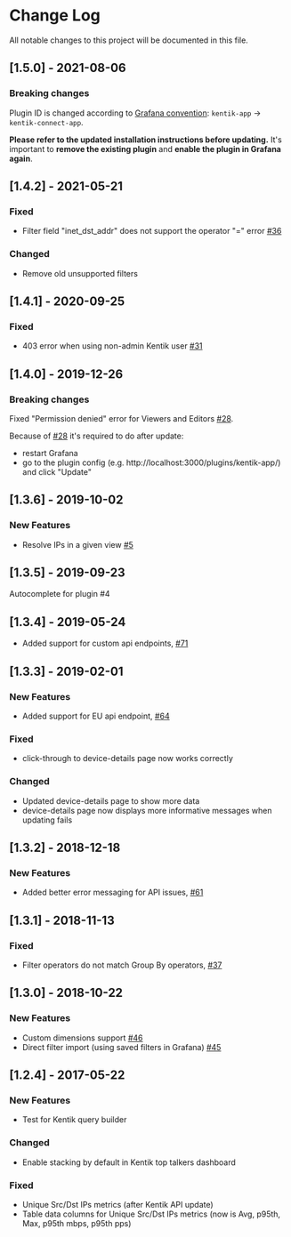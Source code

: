 # Change Log

All notable changes to this project will be documented in this file.

## [1.5.0] - 2021-08-06

### Breaking changes

Plugin ID is changed according to [Grafana convention](https://grafana.com/docs/grafana/v7.5/developers/plugins/legacy/review-guidelines/#pluginjson): `kentik-app` -> `kentik-connect-app`.

**Please refer to the updated installation instructions before updating.** 
It's important to **remove the existing plugin** and **enable the plugin in Grafana again**.

## [1.4.2] - 2021-05-21

### Fixed

- Filter field "inet_dst_addr" does not support the operator "=" error [#36](https://github.com/kentik/kentik-grafana-app/pull/36)

### Changed
- Remove old unsupported filters

## [1.4.1] - 2020-09-25

### Fixed

- 403 error when using non-admin Kentik user [#31](https://github.com/kentik/kentik-grafana-app/issues/31)

## [1.4.0] - 2019-12-26

### Breaking changes

Fixed "Permission denied" error for Viewers and Editors [#28](https://github.com/kentik/kentik-grafana-app/pull/28).

Because of [#28](https://github.com/kentik/kentik-grafana-app/pull/28) it's required to do after update:
- restart Grafana
- go to the plugin config (e.g. http://localhost:3000/plugins/kentik-app/) and click "Update"

## [1.3.6] - 2019-10-02

### New Features

- Resolve IPs in a given view [#5](https://github.com/kentik/kentik-grafana-app/issues/5)

## [1.3.5] - 2019-09-23

Autocomplete for plugin #4

## [1.3.4] - 2019-05-24

- Added support for custom api endpoints, [#71](https://github.com/grafana/kentik-app/issues/71)


## [1.3.3] - 2019-02-01

### New Features
- Added support for EU api endpoint, [#64](https://github.com/grafana/kentik-app/issues/64)

### Fixed
- click-through to device-details page now works correctly

### Changed
- Updated device-details page to show more data
- device-details page now displays more informative messages when updating fails

## [1.3.2] - 2018-12-18

### New Features
- Added better error messaging for API issues, [#61](https://github.com/grafana/kentik-app/issues/61)

## [1.3.1] - 2018-11-13

### Fixed

- Filter operators do not match Group By operators, [#37](https://github.com/grafana/kentik-app/issues/37)

## [1.3.0] - 2018-10-22

### New Features

- Custom dimensions support [#46](https://github.com/grafana/kentik-app/issues/46)
- Direct filter import (using saved filters in Grafana) [#45](https://github.com/grafana/kentik-app/issues/45)

## [1.2.4] - 2017-05-22

### New Features

- Test for Kentik query builder

### Changed

- Enable stacking by default in Kentik top talkers dashboard

### Fixed

- Unique Src/Dst IPs metrics (after Kentik API update)
- Table data columns for Unique Src/Dst IPs metrics (now is Avg, p95th, Max, p95th mbps, p95th pps)
